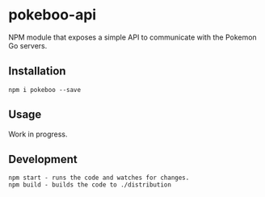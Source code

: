 # pokeboo-api

NPM module that exposes a simple API to communicate with the Pokemon Go servers.

## Installation

    npm i pokeboo --save

## Usage

Work in progress.

## Development

    npm start - runs the code and watches for changes.
    npm build - builds the code to ./distribution
